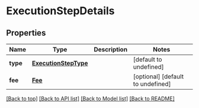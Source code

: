 # ExecutionStepDetails

## Properties

|Name | Type | Description | Notes|
|------------ | ------------- | ------------- | -------------|
|**type** | [**ExecutionStepType**](ExecutionStepType.md) |  | [default to undefined]|
|**fee** | [**Fee**](Fee.md) |  | [optional] [default to undefined]|




[[Back to top]](#) [[Back to API list]](../../README.md#documentation-for-api-endpoints) [[Back to Model list]](../../README.md#documentation-for-models) [[Back to README]](../../README.md)
